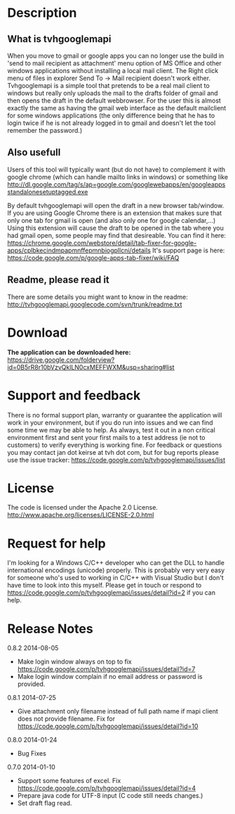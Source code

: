 # Description #
## What is tvhgooglemapi ##
When you move to gmail or google apps you can no longer use the build in 'send to mail recipient as attachment' menu option of MS Office and other windows applications without installing a local mail client. The Right click menu of files in explorer Send To -> Mail recipient doesn't work either.
Tvhgooglemapi is a simple tool that pretends to be a real mail client to windows but really only uploads the mail to the drafts folder of gmail and then opens the draft in the default webbrowser.
For the user this is almost exactly the same as having the gmail web interface as the default mailclient for some windows applications (the only difference being that he has to login twice if he is not already logged in to gmail and doesn't let the tool remember the password.)
## Also usefull ##
Users of this tool will typically want (but do not have) to complement it with google chrome (which can handle mailto links in windows) or something like http://dl.google.com/tag/s/ap=google.com/googlewebapps/en/googleappsstandalonesetuptagged.exe

By default tvhgooglemapi will open the draft in a new browser tab/window. If you are using Google Chrome there is an extension that makes sure that only one tab for gmail is open (and also only one for google calendar,...) Using this extension will cause the draft to be opened in the tab where you had gmail open, some people may find that desireable. You can find it here: https://chrome.google.com/webstore/detail/tab-fixer-for-google-apps/cplbkecindmpapmnffepmnbiogpllcni/details
It's support page is here: https://code.google.com/p/google-apps-tab-fixer/wiki/FAQ

## Readme, please read it ##
There are some details you might want to know in the readme: http://tvhgooglemapi.googlecode.com/svn/trunk/readme.txt

# Download #
**The application can be downloaded here:**
https://drive.google.com/folderview?id=0B5rR8r10bVzvQklLN0cxMEFFWXM&usp=sharing#list

# Support and feedback #
There is no formal support plan, warranty or guarantee the application will work in your environment, but if you do run into issues and we can find some time we may be able to help. As always, test it out in a non critical environment first and sent your first mails to a test address (ie not to customers) to verify everything is working fine.
For feedback or questions you may contact jan dot keirse at tvh dot com, but for bug reports please use the issue tracker: https://code.google.com/p/tvhgooglemapi/issues/list

# License #
The code is licensed under the Apache 2.0 License. http://www.apache.org/licenses/LICENSE-2.0.html

# Request for help #
I'm looking for a Windows C/C++ developer who can get the DLL to handle international encodings (unicode) properly. This is probably very very easy for someone who's used to working in C/C++ with Visual Studio but I don't have time to look into this myself. Please get in touch or respond to https://code.google.com/p/tvhgooglemapi/issues/detail?id=2 if you can help.

# Release Notes #
0.8.2 2014-08-05
  * Make login window always on top to fix https://code.google.com/p/tvhgooglemapi/issues/detail?id=7
  * Make login window complain if no email address or password is provided.

0.8.1 2014-07-25
  * Give attachment only filename instead of full path name if mapi client does not provide filename. Fix for https://code.google.com/p/tvhgooglemapi/issues/detail?id=10

0.8.0 2014-01-24
  * Bug Fixes

0.7.0 2014-01-10
  * Support some features of excel. Fix https://code.google.com/p/tvhgooglemapi/issues/detail?id=4
  * Prepare java code for UTF-8 input (C code still needs changes.)
  * Set draft flag read.



